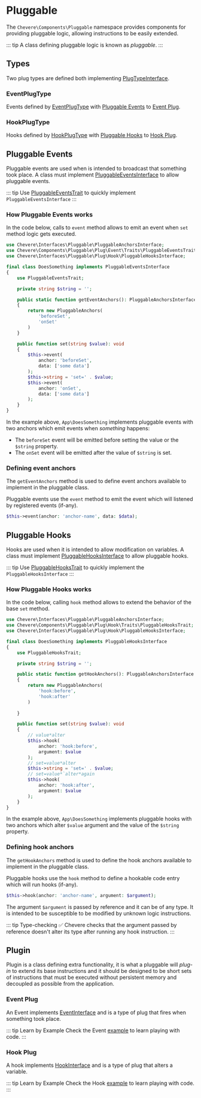 # Pluggable

The `Chevere\Components\Pluggable` namespace provides components for providing pluggable logic, allowing instructions to be easily extended.

::: tip
A class defining pluggable logic is known as _pluggable_.
:::

## Types

Two plug types are defined both implementing [PlugTypeInterface](../reference/Chevere/Interfaces/Pluggable/PlugTypeInterface.md).

### EventPlugType

Events defined by [EventPlugType](../reference/Chevere/Components/Pluggable/Types/EventPlugType.md) with [Pluggable Events](#pluggable-events) to [Event Plug](#event-plug).

### HookPlugType

Hooks defined by [HookPlugType](../reference/Chevere/Components/Pluggable/Types/HookPlugType.md) with [Pluggable Hooks](#pluggable-hooks) to [Hook Plug](#hook-plug).

## Pluggable Events

Pluggable events are used when is intended to broadcast that something took place. A class must implement [PluggableEventsInterface](../reference/Chevere/Interfaces/Pluggable/Plug/Event/PluggableEventsInterface.md) to allow pluggable events.

::: tip
Use [PluggableEventsTrait](../reference/Chevere/Components/Pluggable/Plug/Event/Traits/PluggableEventsTrait.md) to quickly implement `PluggableEventsInterface`
:::

### How Pluggable Events works

In the code below, calls to `event` method allows to emit an event when `set` method logic gets executed.

```php
use Chevere\Interfaces\Pluggable\PluggableAnchorsInterface;
use Chevere\Components\Pluggable\Plug\Event\Traits\PluggableEventsTrait;
use Chevere\Interfaces\Pluggable\Plug\Hook\PluggableHooksInterface;

final class DoesSomething implements PluggableEventsInterface
{
    use PluggableEventsTrait;

    private string $string = '';

    public static function getEventAnchors(): PluggableAnchorsInterface
    {
        return new PluggableAnchors(
            'beforeSet',
            'onSet'
        )
    }

    public function set(string $value): void
    {
        $this->event(
            anchor: 'beforeSet',
            data: ['some data']
        );
        $this->string = 'set=' . $value;
        $this->event(
            anchor: 'onSet',
            data: ['some data']
        );
    }
}
```

In the example above, `App\DoesSomething` implements pluggable events with two anchors which emit events when _something_ happens:

* The `beforeSet` event will be emitted before setting the value or the `$string` property.
* The `onSet` event will be emitted after the value of `$string` is set.

### Defining event anchors

The `getEventAnchors` method is used to define event anchors available to implement in the pluggable class.

Pluggable events use the `event` method to emit the event which will listened by registered events (if-any).

```php
$this->event(anchor: 'anchor-name', data: $data);
```

## Pluggable Hooks

Hooks are used when it is intended to allow modification on variables. A class must implement [PluggableHooksInterface](../reference/Chevere/Interfaces/Pluggable/Plug/Hook/PluggableHooksInterface.md) to allow pluggable hooks.

::: tip
Use [PluggableHooksTrait](../reference/Chevere/Components/Pluggable/Plug/Hook/Traits/PluggableHooksTrait.md) to quickly implement the `PluggableHooksInterface`
:::

### How Pluggable Hooks works

In the code below, calling `hook` method allows to extend the behavior of the base `set` method.

```php
use Chevere\Interfaces\Pluggable\PluggableAnchorsInterface;
use Chevere\Components\Pluggable\Plug\Hook\Traits\PluggableHooksTrait;
use Chevere\Interfaces\Pluggable\Plug\Hook\PluggableHooksInterface;

final class DoesSomething implements PluggableHooksInterface
{
    use PluggableHooksTrait;

    private string $string = '';

    public static function getHookAnchors(): PluggableAnchorsInterface
    {
        return new PluggableAnchors(
            'hook:before',
            'hook:after'
        )
            
    }

    public function set(string $value): void
    {
        // value*alter
        $this->hook(
            anchor: 'hook:before',
            argument: $value
        );
        // set=value*alter
        $this->string = 'set=' . $value;
        // set=value*`alter*again
        $this->hook(
            anchor: 'hook:after',
            argument: $value
        );
    }
}
```

In the example above, `App\DoesSomething` implements pluggable hooks with two anchors which alter `$value` argument and the value of the `$string` property.

### Defining hook anchors

The `getHookAnchors` method is used to define the hook anchors available to implement in the pluggable class.

Pluggable hooks use the `hook` method to define a hookable code entry which will run hooks (if-any).

```php
$this->hook(anchor: 'anchor-name', argument: $argument);
```

The argument `$argument` is passed by reference and it can be of any type. It is intended to be susceptible to be modified by unknown logic instructions.

::: tip Type-checking
✅ Chevere checks that the argument passed by reference doesn't alter its type after running any hook instruction.
:::

## Plugin

Plugin is a class defining extra functionality, it is what a pluggable will _plug-in_ to extend its base instructions and it should be designed to be short sets of instructions that must be executed without persistent memory and decoupled as possible from the application.

### Event Plug

An Event implements [EventInterface](../reference/Chevere/Interfaces/Pluggable/Plug/Event/EventInterface.md) and is a type of plug that fires when something took place.

::: tip Learn by Example
Check the Event [example](https://github.com/chevere/examples/tree/main/00.HelloWorld#03eventphp) to learn playing with code.
:::

### Hook Plug

A hook implements [HookInterface](../reference/Chevere/Interfaces/Pluggable/Plug/Hook/HookInterface.md) and is a type of plug that alters a variable.

::: tip Learn by Example
Check the Hook [example](https://github.com/chevere/examples/tree/main/00.HelloWorld#02hookphp) to learn playing with code.
:::
